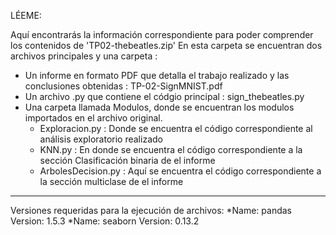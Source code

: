 ﻿LÉEME:

Aquí encontrarás la información correspondiente para poder comprender los contenidos de 'TP02-thebeatles.zip'
En esta carpeta se encuentran dos archivos principales y una carpeta :
  * Un informe en formato PDF que detalla el trabajo realizado y las conclusiones obtenidas : TP-02-SignMNIST.pdf
  * Un archivo .py que contiene el códgio principal : sign_thebeatles.py
  * Una carpeta llamada Modulos, donde se encuentran los modulos importados en el archivo original.
     * Exploracion.py : Donde se encuentra el código correspondiente al análisis exploratorio realizado
     * KNN.py : En donde se encuentra el código correspondiente a la sección Clasificación binaria de el informe
     * ArbolesDecision.py : Aquí se encuentra el código correspondiente a la sección multiclase de el informe

_______________________________________________________________________________________________________________________________________________________________________________________________
Versiones requeridas para la ejecución de archivos:
  *Name: pandas  Version: 1.5.3
  *Name: seaborn Version: 0.13.2
